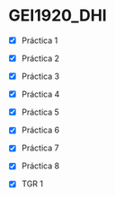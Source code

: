 # GEI1920_DHI

- [x] Práctica 1
- [x] Práctica 2
- [x] Práctica 3
- [x] Práctica 4
- [x] Práctica 5
- [x] Práctica 6
- [x] Práctica 7
- [x] Práctica 8

- [x] TGR 1